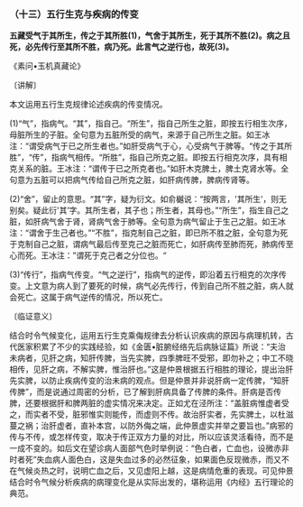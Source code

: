### （十三）五行生克与疾病的传变

**五藏受气于其所生，传之于其所胜(1)，气舍于其所生，死于其所不胜(2)。病之且死，必先传行至其所不胜，病乃死。此言气之逆行也，故死(3)。**

​《素问•玉机真藏论》

〔讲解〕

本文运用五行生克规律论述疾病的传变情况。

(1)“气”，指病气。“其”，指自己。“所生”，指自己所生之脏，即按五行相生次序，母脏所生的子脏。全句意为五脏所受的病气，来源于自己所生之脏。如王冰注：“谓受病气于已之所生者也。”如肝受病气于心，心受病气于脾等。“传之于其所胜”，“传”，指病气相传。“所胜”，指自己所克之脏。即按五行相克次序，具有相克关系的脏。王冰注：“谓传于已之所克者也。”如肝木克脾土，脾土克肾水等。全句意为五脏可以把病气传给自己所克之脏，如肝病传脾，脾病传肾等。

(2)“舍”，留止的意思。“其”字，疑为衍文。如俞樾说：“按两言，'其所生’，则无别矣。疑此衍'其’字。其所生者，其子也；所生者，其母也。”“所生”，指生自己之脏，如肝病气舍于肾，肾病气舍于肺等。全句意为病气留止于生己之脏。如王冰注：“谓舍于生己者也。”“不胜”，指克制自己之脏，即已所不胜之脏，全句意为死于克制自己之脏，谓病气最后传至克己之脏而死亡，如肝病传至肺而死，肺病传至心而死。王冰注：”谓死于克己者之分位也。“

(3)“传行”，指病气传变。“气之逆行”，指病气的逆传，即沿着五行相克的次序传变。上文意为病人到了要死的时候，病气必先传行，传到自己所不胜之脏，病人就会死亡。这属于病气逆传的情况，所以死亡。

〔临证意义〕

结合时令气候变化，运用五行生克乘侮规律去分析认识疾病的原因与病理机转，古代医家积累了不少的实践经验，如《金匮•脏腑经络先后病脉证篇》所说：“夫治未病者，见肝之病，知肝传脾，当先实脾，四季脾旺不受邪，即勿补之；中工不晓相传，见肝之病，不解实脾，惟治肝也。”这是仲景根据五行相胜的理论，提出治肝先实脾，以防止疾病传变的治未病的观点。但是仲景并非说肝病一定传脾，“知肝传脾”，而是说通过周密的分析，已了解到肝病具备了传脾的条件。肝病是否传脾，还要根据肝和脾两脏的虚实情况来决定。正如尤在泾所注：“盖脏病惟虚者受之，而实者不受，脏邪惟实则能传，而虚则不传。故治肝实者，先实脾土，以杜滋蔓之祸；治肝虚者，直补本宫，以防外侮之端，此仲景虚实并举之要旨也。”病邪的传与不传，或怎样传变，取决于传正双方力量的对比，所以应该灵活看待，而不是一成不变的。如后文在望诊病人面部气色时举例说：“色白者，亡血也，设微赤非时者死”失血病人面色白，这是失血过多的必然征象，如果面色反现微赤，而又不在气候炎热之时，说明亡血之后，又见虚阳上越，这是病情危重的表现。可见仲景结合时令气候分析疾病的病理变化是从实际出发的，堪称运用《内经》五行理论的典范。

